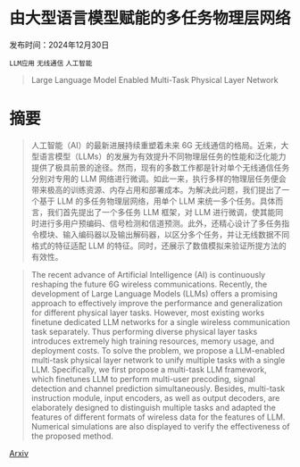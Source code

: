# 由大型语言模型赋能的多任务物理层网络

发布时间：2024年12月30日

`LLM应用` `无线通信` `人工智能`

> Large Language Model Enabled Multi-Task Physical Layer Network

# 摘要

> 人工智能（AI）的最新进展持续重塑着未来 6G 无线通信的格局。近来，大型语言模型（LLMs）的发展为有效提升不同物理层任务的性能和泛化能力提供了极具前景的途径。然而，现有的多数工作都是针对单个无线通信任务分别对专用的 LLM 网络进行微调。如此一来，执行多样的物理层任务便会带来极高的训练资源、内存占用和部署成本。为解决此问题，我们提出了一个基于 LLM 的多任务物理层网络，用单个 LLM 来统一多个任务。具体而言，我们首先提出了一个多任务 LLM 框架，对 LLM 进行微调，使其能同时进行多用户预编码、信号检测和信道预测。此外，还精心设计了多任务指令模块、输入编码器以及输出解码器，以区分多个任务，并让无线数据不同格式的特征适配 LLM 的特征。同时，还展示了数值模拟来验证所提方法的有效性。

> The recent advance of Artificial Intelligence (AI) is continuously reshaping the future 6G wireless communications. Recently, the development of Large Language Models (LLMs) offers a promising approach to effectively improve the performance and generalization for different physical layer tasks. However, most existing works finetune dedicated LLM networks for a single wireless communication task separately. Thus performing diverse physical layer tasks introduces extremely high training resources, memory usage, and deployment costs. To solve the problem, we propose a LLM-enabled multi-task physical layer network to unify multiple tasks with a single LLM. Specifically, we first propose a multi-task LLM framework, which finetunes LLM to perform multi-user precoding, signal detection and channel prediction simultaneously. Besides, multi-task instruction module, input encoders, as well as output decoders, are elaborately designed to distinguish multiple tasks and adapted the features of different formats of wireless data for the features of LLM. Numerical simulations are also displayed to verify the effectiveness of the proposed method.

[Arxiv](https://arxiv.org/abs/2412.20772)